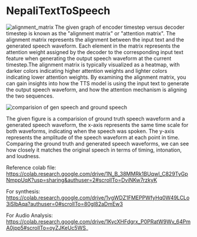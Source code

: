 # NepaliTextToSpeech
![alignment_matrix](https://github.com/shikshya-max/NepaliTextToSpeech/assets/51810639/aeacfa23-b62d-464d-af49-3027e9764869)
The given graph of encoder timestep versus decoder timestep is known as the "alignment matrix" or "attention matrix". The alignment matrix represents the alignment between the input text and the generated speech waveform. Each element in the matrix represents the attention weight assigned by the decoder to the corresponding input text feature when generating the output speech waveform at the current timestep.The alignment matrix is typically visualized as a heatmap, with darker colors indicating higher attention weights and lighter colors indicating lower attention weights. By examining the alignment matrix, you can gain insights into how the TTS model is using the input text to generate the output speech waveform, and how the attention mechanism is aligning the two sequences.

![comparision of gen speech and ground speech](https://github.com/shikshya-max/NepaliTextToSpeech/assets/51810639/fa095e7f-a5f9-40d1-b758-d20d4e078d19)

The given figure is a comparision of ground truth speech waveform and a generated speech waveform, the x-axis represents the same time scale for both waveforms, indicating when the speech was spoken. The y-axis represents the amplitude of the speech waveform at each point in time. Comparing the ground truth and generated speech waveforms, we can see how closely it matches the original speech in terms of timing, intonation, and loudness.

Reference colab file:
https://colab.research.google.com/drive/1N_B_38MMRk1BUqwI_C829TyGpNmppUqK?usp=sharing&authuser=2#scrollTo=DviNKw7rzkyK

For synthesis:
https://colab.research.google.com/drive/1vgWDZ1FMEPPWfyHq0W49LCLo3iSlbAqa?authuser=0#scrollTo=80gl82aDmEw3

For Audio Analysis:
https://colab.research.google.com/drive/1KycXHFdgrx_P0PRatW9Wv_64PmA0jpp5#scrollTo=oyZJKeUc5WS_
